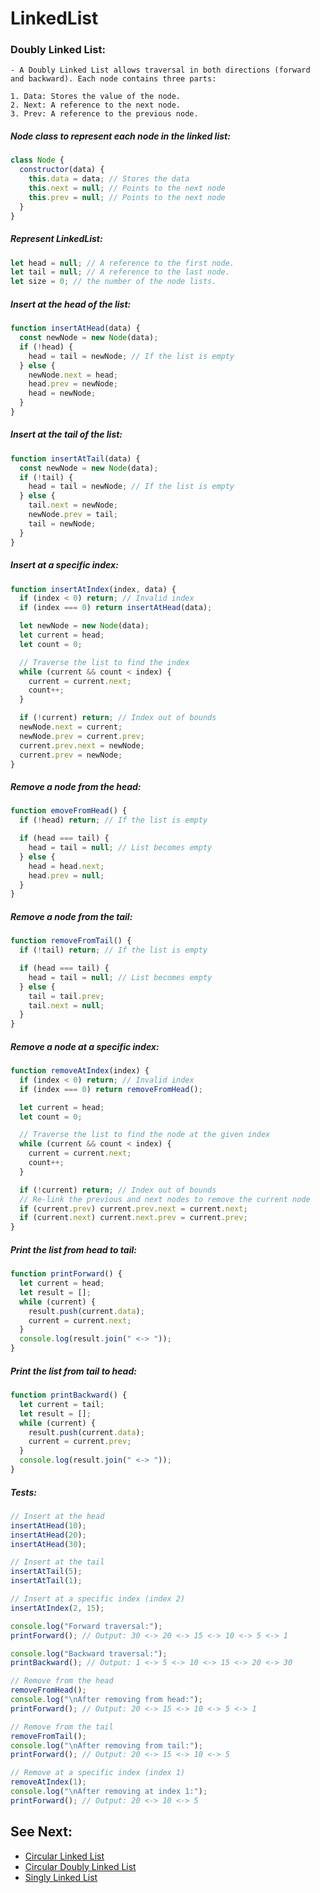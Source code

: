 # LinkedList

### Doubly Linked List:

    - A Doubly Linked List allows traversal in both directions (forward and backward). Each node contains three parts:

    1. Data: Stores the value of the node.
    2. Next: A reference to the next node.
    3. Prev: A reference to the previous node.

##### Node class to represent each node in the linked list:

```javascript
class Node {
  constructor(data) {
    this.data = data; // Stores the data
    this.next = null; // Points to the next node
    this.prev = null; // Points to the next node
  }
}
```

##### Represent LinkedList:

```javascript
let head = null; // A reference to the first node.
let tail = null; // A reference to the last node.
let size = 0; // the number of the node lists.
```

##### Insert at the head of the list:

```javascript
function insertAtHead(data) {
  const newNode = new Node(data);
  if (!head) {
    head = tail = newNode; // If the list is empty
  } else {
    newNode.next = head;
    head.prev = newNode;
    head = newNode;
  }
}
```

##### Insert at the tail of the list:

```javascript
function insertAtTail(data) {
  const newNode = new Node(data);
  if (!tail) {
    head = tail = newNode; // If the list is empty
  } else {
    tail.next = newNode;
    newNode.prev = tail;
    tail = newNode;
  }
}
```

##### Insert at a specific index:

```javascript
function insertAtIndex(index, data) {
  if (index < 0) return; // Invalid index
  if (index === 0) return insertAtHead(data);

  let newNode = new Node(data);
  let current = head;
  let count = 0;

  // Traverse the list to find the index
  while (current && count < index) {
    current = current.next;
    count++;
  }

  if (!current) return; // Index out of bounds
  newNode.next = current;
  newNode.prev = current.prev;
  current.prev.next = newNode;
  current.prev = newNode;
}
```

##### Remove a node from the head:

```javascript
function emoveFromHead() {
  if (!head) return; // If the list is empty

  if (head === tail) {
    head = tail = null; // List becomes empty
  } else {
    head = head.next;
    head.prev = null;
  }
}
```

##### Remove a node from the tail:

```javascript
function removeFromTail() {
  if (!tail) return; // If the list is empty

  if (head === tail) {
    head = tail = null; // List becomes empty
  } else {
    tail = tail.prev;
    tail.next = null;
  }
}
```

##### Remove a node at a specific index:

```javascript
function removeAtIndex(index) {
  if (index < 0) return; // Invalid index
  if (index === 0) return removeFromHead();

  let current = head;
  let count = 0;

  // Traverse the list to find the node at the given index
  while (current && count < index) {
    current = current.next;
    count++;
  }

  if (!current) return; // Index out of bounds
  // Re-link the previous and next nodes to remove the current node
  if (current.prev) current.prev.next = current.next;
  if (current.next) current.next.prev = current.prev;
}
```

##### Print the list from head to tail:

```javascript
function printForward() {
  let current = head;
  let result = [];
  while (current) {
    result.push(current.data);
    current = current.next;
  }
  console.log(result.join(" <-> "));
}
```

##### Print the list from tail to head:

```javascript
function printBackward() {
  let current = tail;
  let result = [];
  while (current) {
    result.push(current.data);
    current = current.prev;
  }
  console.log(result.join(" <-> "));
}
```

##### Tests:

```javascript
// Insert at the head
insertAtHead(10);
insertAtHead(20);
insertAtHead(30);

// Insert at the tail
insertAtTail(5);
insertAtTail(1);

// Insert at a specific index (index 2)
insertAtIndex(2, 15);

console.log("Forward traversal:");
printForward(); // Output: 30 <-> 20 <-> 15 <-> 10 <-> 5 <-> 1

console.log("Backward traversal:");
printBackward(); // Output: 1 <-> 5 <-> 10 <-> 15 <-> 20 <-> 30

// Remove from the head
removeFromHead();
console.log("\nAfter removing from head:");
printForward(); // Output: 20 <-> 15 <-> 10 <-> 5 <-> 1

// Remove from the tail
removeFromTail();
console.log("\nAfter removing from tail:");
printForward(); // Output: 20 <-> 15 <-> 10 <-> 5

// Remove at a specific index (index 1)
removeAtIndex(1);
console.log("\nAfter removing at index 1:");
printForward(); // Output: 20 <-> 10 <-> 5
```

## See Next:

- [Circular Linked List](circular-linkedList.md)
- [Circular Doubly Linked List](circular-doubly-linkedList.md)
- [Singly Linked List](singly-linkedList.md)
